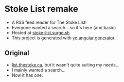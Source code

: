 # Stoke List remake

- A RSS feed reader for The Stoke List!
- Everyone wanted a search... so it's here (and basic)
- Hosted at [stoke-list.surge.sh](http://stoke-list.surge.sh)
- This project is generated with [yo angular generator](https://github.com/yeoman/generator-angular)

## Original

- [list.thestoke.ca](http://list.thestoke.ca), but it wasn't quite suiting my needs...
- I mainly wanted a search...
- Now it has one.
